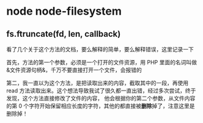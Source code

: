 # node node-filesystem

## fs.ftruncate(fd, len, callback)

看了几个关于这个方法的文档，要么解释的简单，要么解释错误，这里记录一下

首先，方法的第一个参数，必须是一个打开的文件资源，用 PHP 里面的名词叫做&文件资源句柄&，千万不要直接打开一个文件，会报错的

第二，我一直以为这个方法，是把读取出来的内容，截取其中的一段，再使用 read 方法读取出来。这个想法导致我试了很久都一直出错，经过多次尝试，终于发现，这个方法直接修改了文件的内容， 他会根据你的第二个参数，从文件内容的第 0 个字符开始保留相应长度的字符，其他的都直接被**删除**掉了，注意这里是删除掉！
